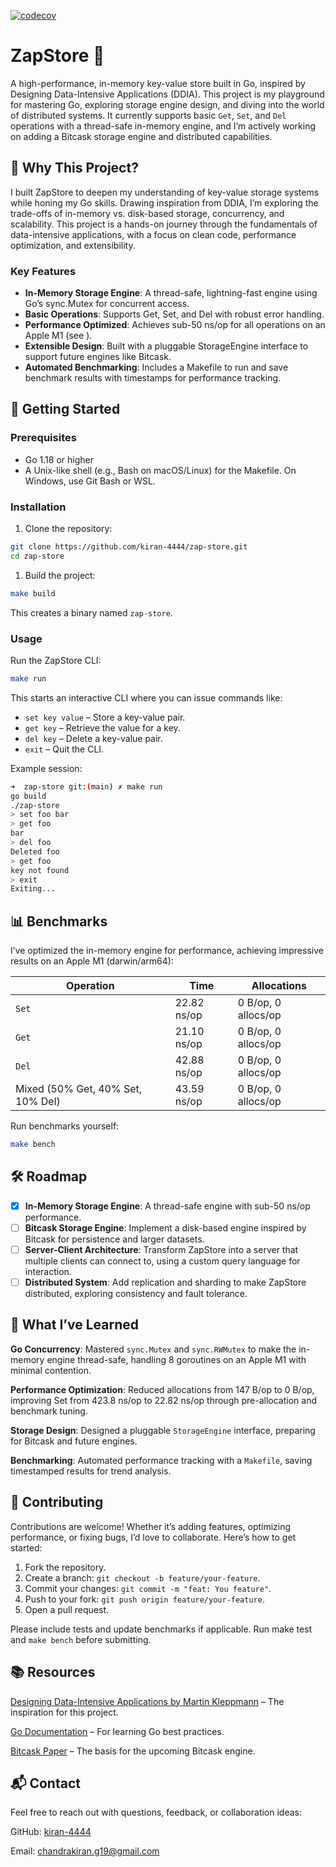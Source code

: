[![codecov](https://codecov.io/gh/kiran-4444/zap-store/graph/badge.svg?token=YTobWfz3N1)](https://codecov.io/gh/kiran-4444/zap-store)

# **ZapStore 🚀**

A high-performance, in-memory key-value store built in Go, inspired by Designing Data-Intensive Applications (DDIA). This project is my playground for mastering Go, exploring storage engine design, and diving into the world of distributed systems. It currently supports basic `Get`, `Set`, and `Del` operations with a thread-safe in-memory engine, and I’m actively working on adding a Bitcask storage engine and distributed capabilities.

## **🌟 Why This Project?**

I built ZapStore to deepen my understanding of key-value storage systems while honing my Go skills. Drawing inspiration from DDIA, I’m exploring the trade-offs of in-memory vs. disk-based storage, concurrency, and scalability. This project is a hands-on journey through the fundamentals of data-intensive applications, with a focus on clean code, performance optimization, and extensibility.

### **Key Features**

- **In-Memory Storage Engine**: A thread-safe, lightning-fast engine using Go’s sync.Mutex for concurrent access.
- **Basic Operations**: Supports Get, Set, and Del with robust error handling.
- **Performance Optimized**: Achieves sub-50 ns/op for all operations on an Apple M1 (see ).
- **Extensible Design**: Built with a pluggable StorageEngine interface to support future engines like Bitcask.
- **Automated Benchmarking**: Includes a Makefile to run and save benchmark results with timestamps for performance tracking.

## **🚀 Getting Started**

### **Prerequisites**

- Go 1.18 or higher
- A Unix-like shell (e.g., Bash on macOS/Linux) for the Makefile. On Windows, use Git Bash or WSL.

### **Installation**

1. Clone the repository:

```bash
git clone https://github.com/kiran-4444/zap-store.git
cd zap-store
```

1. Build the project:

```bash
make build
```

This creates a binary named `zap-store`.

### Usage

Run the ZapStore CLI:

```bash
make run
```

This starts an interactive CLI where you can issue commands like:

- `set key value` – Store a key-value pair.
- `get key` – Retrieve the value for a key.
- `del key` – Delete a key-value pair.
- `exit` – Quit the CLI.

Example session:

```bash
➜  zap-store git:(main) ✗ make run
go build
./zap-store
> set foo bar
> get foo
bar
> del foo
Deleted foo
> get foo
key not found
> exit
Exiting...
```

## 📊 Benchmarks

I’ve optimized the in-memory engine for performance, achieving impressive results on an Apple M1 (darwin/arm64):

| Operation | Time | Allocations |
| --- | --- | --- |
| `Set` | 22.82 ns/op | 0 B/op, 0 allocs/op |
| `Get` | 21.10 ns/op | 0 B/op, 0 allocs/op |
| `Del` | 42.88 ns/op | 0 B/op, 0 allocs/op |
| Mixed (50% Get, 40% Set, 10% Del) | 43.59 ns/op | 0 B/op, 0 allocs/op |

Run benchmarks yourself:

```bash
make bench
```

## 🛠️ Roadmap

- [x]  **In-Memory Storage Engine**: A thread-safe engine with sub-50 ns/op performance.
- [ ]  **Bitcask Storage Engine**: Implement a disk-based engine inspired by Bitcask for persistence and larger datasets.
- [ ]  **Server-Client Architecture**: Transform ZapStore into a server that multiple clients can connect to, using a custom query language for interaction.
- [ ]  **Distributed System**: Add replication and sharding to make ZapStore distributed, exploring consistency and fault tolerance.

## 🧠 What I’ve Learned

**Go Concurrency**: Mastered `sync.Mutex` and `sync.RWMutex` to make the in-memory engine thread-safe, handling 8 goroutines on an Apple M1 with minimal contention.

**Performance Optimization**: Reduced allocations from 147 B/op to 0 B/op, improving Set from 423.8 ns/op to 22.82 ns/op through pre-allocation and benchmark tuning.

**Storage Design**: Designed a pluggable `StorageEngine` interface, preparing for Bitcask and future engines.

**Benchmarking**: Automated performance tracking with a `Makefile`, saving timestamped results for trend analysis.

## 🤝 Contributing

Contributions are welcome! Whether it’s adding features, optimizing performance, or fixing bugs, I’d love to collaborate. Here’s how to get started:

1. Fork the repository.
2. Create a branch: `git checkout -b feature/your-feature`.
3. Commit your changes: `git commit -m "feat: You feature"`.
4. Push to your fork: `git push origin feature/your-feature`.
5. Open a pull request.

Please include tests and update benchmarks if applicable. Run make test and `make bench` before submitting.

## 📚 Resources

[Designing Data-Intensive Applications by Martin Kleppmann](https://dataintensive.net/) – The inspiration for this project.

[Go Documentation](https://go.dev/doc/) – For learning Go best practices.

[Bitcask Paper](https://riak.com/assets/bitcask-intro.pdf) – The basis for the upcoming Bitcask engine.

## 📬 Contact

Feel free to reach out with questions, feedback, or collaboration ideas:

GitHub: [kiran-4444](https://github.com/kiran-4444)

Email: <chandrakiran.g19@gmail.com>
